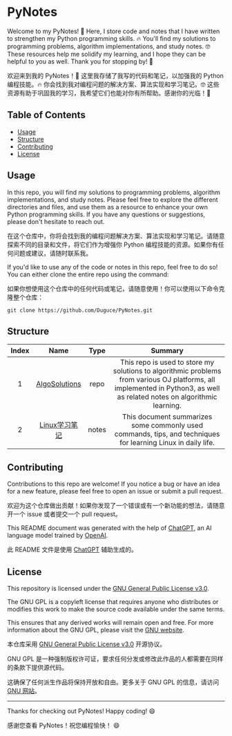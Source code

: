 # PyNotes

Welcome to my PyNotes! 🎉 Here, I store code and notes that I have written to strengthen my Python programming skills. 🔥 You'll find my solutions to programming problems, algorithm implementations, and study notes. 🤓 These resources help me solidify my learning, and I hope they can be helpful to you as well. Thank you for stopping by! 🙏

欢迎来到我的 PyNotes！🎉 这里我存储了我写的代码和笔记，以加强我的 Python 编程技能。🔥 你会找到我对编程问题的解决方案、算法实现和学习笔记。🤓 这些资源有助于巩固我的学习，我希望它们也能对你有所帮助。感谢你的光临！🙏

## Table of Contents

- [Usage](#usage)
- [Structure](#Structure)
- [Contributing](#contributing)
- [License](#license)

## Usage

In this repo, you will find my solutions to programming problems, algorithm implementations, and study notes. Please feel free to explore the different directories and files, and use them as a resource to enhance your own Python programming skills. If you have any questions or suggestions, please don't hesitate to reach out. 

在这个仓库中，你将会找到我的编程问题解决方案、算法实现和学习笔记。请随意探索不同的目录和文件，将它们作为增强你 Python 编程技能的资源。如果你有任何问题或建议，请随时联系我。

If you'd like to use any of the code or notes in this repo, feel free to do so! You can either clone the entire repo using the command:

如果你想使用这个仓库中的任何代码或笔记，请随意使用！你可以使用以下命令克隆整个仓库：

```shell
git clone https://github.com/Duguce/PyNotes.git
```

## Structure

| Index |                           Name                           | Type  |                           Summary                            |
| :---: | :------------------------------------------------------: | :---: | :----------------------------------------------------------: |
|   1   | [AlgoSolutions](https://github.com/Duguce/AlgoSolutions) | repo  | This repo is used to store my solutions to algorithmic problems from various OJ platforms, all implemented in Python3, as well as related notes on algorithmic learning. |
|   2   |           [Linux学习笔记](./Linux学习笔记.md)            | notes | This document summarizes some commonly used commands, tips, and techniques for learning Linux in daily life. |

## Contributing

Contributions to this repo are welcome! If you notice a bug or have an idea for a new feature, please feel free to open an issue or submit a pull request. 

欢迎为这个仓库做出贡献！如果你发现了一个错误或有一个新功能的想法，请随意开一个 issue 或者提交一个 pull request。

This README document was generated with the help of [ChatGPT](https://openai.com/blog/chatgpt/), an AI language model trained by [OpenAI](https://openai.com/).

此 README 文件是使用 [ChatGPT](https://openai.com/blog/chatgpt/) 辅助生成的。

## License

This repository is licensed under the [GNU General Public License v3.0](https://www.gnu.org/licenses/gpl-3.0.en.html).

The GNU GPL is a copyleft license that requires anyone who distributes or modifies this work to make the source code available under the same terms.

This ensures that any derived works will remain open and free. For more information about the GNU GPL, please visit the [GNU website](https://www.gnu.org/licenses/gpl-3.0.en.html).

本仓库采用 [GNU General Public License v3.0](https://www.gnu.org/licenses/gpl-3.0.en.html) 开源协议。

GNU GPL 是一种强制版权许可证，要求任何分发或修改此作品的人都需要在同样的条款下提供源代码。

这确保了任何派生作品将保持开放和自由。更多关于 GNU GPL 的信息，请访问 [GNU 网站](https://www.gnu.org/licenses/gpl-3.0.en.html)。

---

Thanks for checking out PyNotes! Happy coding! 😄

感谢您查看 PyNotes！祝您编程愉快！ 😄